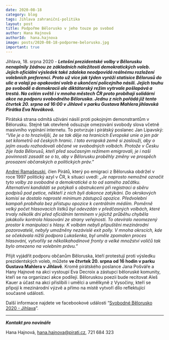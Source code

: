```yaml
---
date: 2020-08-18
category: blog
tags: Jihlava zahraniční-politika 
layout: post
title: Podpořme Bělorusko v jeho touze po svobod
author: Hana Hajnová
authorId:  hana.hajnova
image: posts/2020-08-18-podporme-belorusko.jpg
important: true
---
```


Jihlava, 18. srpna 2020 - ***Letošní prezidentské volby v Bělorusku nenaplnily žádnou ze základních náležitostí demokratických voleb. Jejich oficiální výsledek také zdaleka neodpovídá reálnému rozložení volebních preferencí. Proto už více jak týden vyráží statisíce Bělorusů do ulic a volají po opakování voleb a ukončení policejního násilí. Jejich touhu po svobodě a demokracii ale diktátorský režim vytrvale pošlapává a trestá. Na celém světě i v mnoha městech ČR proto probíhají solidární akce na podporu svobodného Běloruska. Jednu z nich pořádá již tento čtvrtek 20. srpna od 16:00 v Jihlavě v parku Gustava Mahlera jihlavská Pirátka Eva Nováková.*** 

Pirátská strana odmítá užívání násilí proti pokojným demonstrantům v Bělorusku. Stejně tak otevřeně odsuzuje omezování svobody slova včetně masivního vypínání internetu. To potvrzuje i pirátský poslanec Jan Lipavský: *“Vše je o to hrozivější, že se tak děje na hranicích Evropské unie a jen pár set kilometrů od českých hranic. I tato evropská země si zaslouží, aby o jejím osudu rozhodovali občané ve svobodných volbách. Protože v Česku žije řada Bělorusů, kteří před současným režimem emigrovali, je i naší povinností zasadit se o to, aby v Bělorusku proběhly změny ve prospěch prosazení občanských a politických práv.”*

[Andrej Ramašeuski](https://www.facebook.com/1036986463173677/posts/1472927499579569/?d=n), člen Pirátů, který po emigraci z Běloruska obdržel v roce 1997 politický azyl v ČR, k situaci uvedl: *„Je naprosto nemožné označit tyto volby za svobodné a demokratické a to od samého začátku. Alternativní kandidáti se potýkali s obstrukcemi při registraci a sběru podpisů pod petice, někteří z nich byli dokonce zatýkáni. Do okrskových komisí se dostalo naprosté minimum zástupců opozice. Předvolební kampaň probíhala bez přístupu opozice k centrálním médiím. Poměrně velký počet hlasovacích lístků byl odevzdán v předčasných volbách, které trvaly několik dní před oficiálním termínem v jejichž průběhu chyběla jakákoliv kontrola hlasování ze strany veřejnosti. To otevíralo neomezený prostor k manipulaci s hlasy. K volbám nebyli připuštěni mezinárodní pozorovatelé, nebyly umožněny nezávislé exit polly. V mnoha okrscích, kde se očekávala nižší podpora Lukašenka, byl uměle zpomalen proces hlasování, vytvořily se několikahodinové fronty a velké množství voličů tak bylo omezeno na volebním právu.”*

Přijít vyjádřit podporu občanům Běloruska, kteří protestují proti výsledku prezidentských voleb, můžete **ve čtvrtek 20. srpna od 16 hodin v parku Gustava Mahlera v Jihlavě**. Kromě pirátského poslance Jana Pošváře a Hany Hajnové na akci vystoupí Eva Decroix a zástupci běloruské komunity, kteří se na organizaci akce podílejí. Běloruskou poezii bude recitovat Aleš Kauer a účast na akci přislíbili i umělci a umělkyně z Vysočiny, kteří se připojí k mezinárodní výzvě a přímo na místě vytvoří dílo reflektující současné události.

Další informace najdete ve facebookové události “[Svobodné Bělorusko 2020 - Jihlava](https://www.facebook.com/events/716618425567624)”. 

---

***Kontakt pro novináře***

Hana Hajnová, <hana.hajnova@pirati.cz>, 721 684 323

